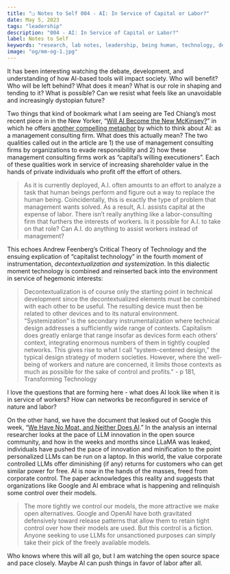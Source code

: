```yaml
---
title: "❏ Notes to Self 004 - AI: In Service of Capital or Labor?"
date: May 5, 2023
tags: "leadership"
description: "004 - AI: In Service of Capital or Labor?"
label: Notes to Self
keywords: "research, lab notes, leadership, being human, technology, design, cosmology, worlding"
image: "og/mm-og-1.jpg"
---
```


It has been interesting watching the debate, development, and understanding of how AI-based tools will impact society. Who will benefit? Who will be left behind? What does it mean? What is our role in shaping and tending to it? What is possible? Can we resist what feels like an unavoidable and increasingly dystopian future?

Two things that kind of bookmark what I am seeing are Ted Chiang’s most recent piece in in the New Yorker, “[Will AI Become the New McKinsey?](https://www.newyorker.com/science/annals-of-artificial-intelligence/will-ai-become-the-new-mckinsey)” in which he offers [another compelling metaphor](https://www.newyorker.com/tech/annals-of-technology/chatgpt-is-a-blurry-jpeg-of-the-web) by which to think about AI: as a management consulting firm. What does this actually mean? The two qualities called out in the article are 1) the use of management consulting firms by organizations to evade responsibility and 2) how these management consulting firms work as “capital’s willing executioners”. Each of these qualities work in service of increasing shareholder value in the hands of private individuals who profit off the effort of others.

> As it is currently deployed, A.I. often amounts to an effort to analyze a task that human beings perform and figure out a way to replace the human being. Coincidentally, this is exactly the type of problem that management wants solved. As a result, A.I. assists capital at the expense of labor. There isn’t really anything like a labor-consulting firm that furthers the interests of workers. Is it possible for A.I. to take on that role? Can A.I. do anything to assist workers instead of management?

This echoes Andrew Feenberg’s Critical Theory of Technology and the ensuing explication of “capitalist technology” in the fourth moment of instrumentation,  _decontextualization and systemization_. In this dialectic moment technology is combined and reinserted back into the environment in service of hegemonic interests:

> Decontextualization is of course only the starting point in technical development since the decontextualized elements must be combined with each other to be useful. The resulting device must then be related to other devices and to its natural environment. “Systemization” is the secondary instrumentalization where technical design addresses a sufficiently wide range of contexts. Capitalism does greatly enlarge that range insofar as devices form each others’ context, integrating enormous numbers of them in tightly coupled networks. This gives rise to what I call “system-centered design,” the typical design strategy of modern societies. However, where the well-being of workers and nature are concerned, it limits those contexts as much as possible for the sake of control and profits.” - p 181, Transforming Technology

I love the questions that are forming here - what does AI look like when it is in service of workers? How can networks be reconfigured in service of nature and labor?

On the other hand, we have the document that leaked out of Google this week, “[We Have No Moat, and Neither Does AI](https://www.semianalysis.com/p/google-we-have-no-moat-and-neither).” In the analysis an internal researcher looks at the pace of LLM innovation in the open source community, and how in the weeks and months since LLaMA was leaked, individuals have pushed the pace of innovation and minification to the point personalized LLMs can be run on a laptop. In this world, the value corporate controlled LLMs offer diminishing (if any) returns for customers who can get similar power for free. AI is now in the hands of the masses, freed from corporate control. The paper acknowledges this reality and suggests that organizations like Google and AI embrace what is happening and relinquish some control over their models.

> The more tightly we control our models, the more attractive we make open alternatives. Google and OpenAI have both gravitated defensively toward release patterns that allow them to retain tight control over how their models are used. But this control is a fiction. Anyone seeking to use LLMs for unsanctioned purposes can simply take their pick of the freely available models.

Who knows where this will all go, but I am watching the open source space and pace closely. Maybe AI can push things in favor of labor after all.
